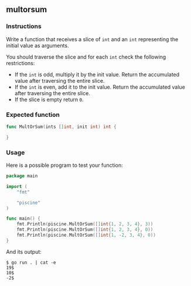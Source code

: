 ## multorsum

### Instructions

Write a function that receives a slice of `int` and an `int` representing the initial value as arguments. 

You should traverse the slice and for each `int` check the following restrictions:

- If the `int` is odd, multiply it by the init value. Return the accumulated value after traversing the entire slice. 
- If the `int` is even, add it to the init value. Return the accumulated value after traversing the entire slice. 
- If the slice is empty return `0`.

### Expected function

```go
func MultOrSum(ints []int, init int) int {

}
```

### Usage

Here is a possible program to test your function:

```go
package main

import (
	"fmt"

	"piscine"
)

func main() {
	fmt.Println(piscine.MultOrSum([]int{1, 2, 3, 4}, 3))
	fmt.Println(piscine.MultOrSum([]int{1, 2, 3, 4}, 0))
	fmt.Println(piscine.MultOrSum([]int{1, -2, 3, 4}, 0))
}

```

And its output:

```console
$ go run . | cat -e
19$
10$
-2$
```
